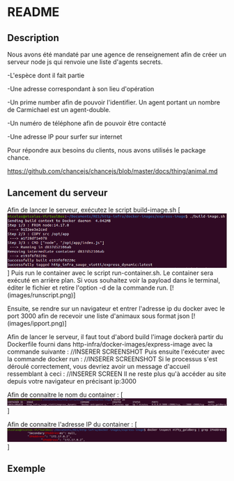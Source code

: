 # README

## Description

Nous avons été mandaté par une agence de renseignement afin de créer un serveur node js qui renvoie une liste d'agents secrets.

-L'espèce dont il fait partie

-Une adresse correspondant à son lieu d'opération

-Un prime number afin de pouvoir l'identifier. Un agent portant un nombre de Carmichael est un agent-double.

-Un numéro de téléphone afin de pouvoir être contacté

-Une adresse IP pour surfer sur internet

Pour répondre aux besoins du clients, nous avons utilisés le package chance.

https://github.com/chancejs/chancejs/blob/master/docs/thing/animal.md



## Lancement du serveur
Afin de lancer le serveur, exécutez le script build-image.sh
[![](images/buildscript.png)]
Puis run le container avec le script run-container.sh. Le container sera exécuté en arrière plan. Si vous souhaitez voir la payload dans le terminal, éditer le fichier et retire l'option -d de la commande run.
[!(images/runscript.png)]

Ensuite, se rendre sur un navigateur et entrer l'adresse ip du docker avec le port 3000 afin de recevoir une liste d'animaux sous format json
[!(images/ipport.png)]


Afin de lancer le serveur, il faut tout d'abord build l'image dockerà partir du Dockerfile fourni dans http-infra/docker-images/express-image avec la commande suivante :
//INSERER SCREENSHOT
Puis ensuite l'exécuter avec la commande docker run :
//INSERER SCREENSHOT
Si le processus s'est déroulé correctement, vous devriez avoir un message d'accueil ressemblant à ceci :
//INSERER SCREEN
Il ne reste plus qu'à accéder au site depuis votre navigateur en précisant ip:3000

Afin de connaitre le nom du container :
[![](images/dockerps.png)]

Afin de connaitre l'adresse IP du container :
[![](images/getip.png)]




## Exemple
